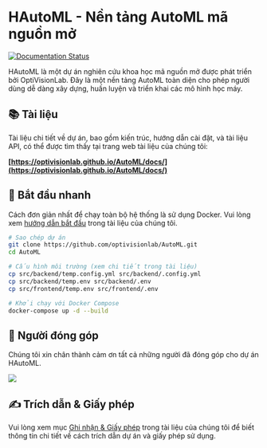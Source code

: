 # HAutoML - Nền tảng AutoML mã nguồn mở

[![Documentation Status](https://img.shields.io/badge/docs-latest-blue.svg)](https://optivisionlab.github.io/AutoML/docs/)

HAutoML là một dự án nghiên cứu khoa học mã nguồn mở được phát triển bởi OptiVisionLab. Đây là một nền tảng AutoML toàn diện cho phép người dùng dễ dàng xây dựng, huấn luyện và triển khai các mô hình học máy.

## 📚 Tài liệu

Tài liệu chi tiết về dự án, bao gồm kiến trúc, hướng dẫn cài đặt, và tài liệu API, có thể được tìm thấy tại trang web tài liệu của chúng tôi:

**[https://optivisionlab.github.io/AutoML/docs/](https://optivisionlab.github.io/AutoML/docs/)**

## 🚀 Bắt đầu nhanh

Cách đơn giản nhất để chạy toàn bộ hệ thống là sử dụng Docker. Vui lòng xem [hướng dẫn bắt đầu](https://optivisionlab.github.io/AutoML/docs/getting_started/) trong tài liệu của chúng tôi.

```bash
# Sao chép dự án
git clone https://github.com/optivisionlab/AutoML.git
cd AutoML

# Cấu hình môi trường (xem chi tiết trong tài liệu)
cp src/backend/temp.config.yml src/backend/.config.yml
cp src/backend/temp.env src/backend/.env
cp src/frontend/temp.env src/frontend/.env

# Khởi chạy với Docker Compose
docker-compose up -d --build
```

## 👥 Người đóng góp

Chúng tôi xin chân thành cảm ơn tất cả những người đã đóng góp cho dự án HAutoML.

<a href="https://github.com/optivisionlab/AutoML/graphs/contributors">
  <img src="https://contrib.rocks/image?repo=optivisionlab/AutoML" />
</a>

## ✍️ Trích dẫn & Giấy phép

Vui lòng xem mục [Ghi nhận & Giấy phép](https://optivisionlab.github.io/AutoML/docs/citation_license/) trong tài liệu của chúng tôi để biết thông tin chi tiết về cách trích dẫn dự án và giấy phép sử dụng.
